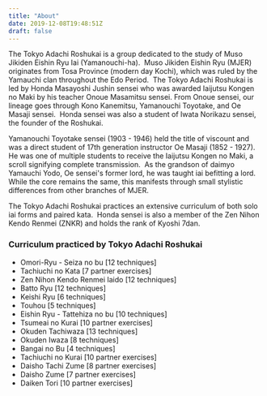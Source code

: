 ```yaml
---
title: "About"
date: 2019-12-08T19:48:51Z
draft: false
---
```


<!-- ![[img src=attached-image.jpg alt=foobar]] -->

<!-- ![Honda sensei](img src=honda.png) -->

The Tokyo Adachi Roshukai is a group dedicated to the study of Muso Jikiden Eishin Ryu Iai (Yamanouchi-ha).  Muso Jikiden Eishin Ryu (MJER) originates from Tosa Province (modern day Kochi), which was ruled by the Yamauchi clan throughout the Edo Period.  The Tokyo Adachi Roshukai is led by Honda Masayoshi Jushin sensei who was awarded Iaijutsu Kongen no Maki by his teacher Onoue Masamitsu sensei. From Onoue sensei, our lineage goes through Kono Kanemitsu, Yamanouchi Toyotake, and Oe Masaji sensei.  Honda sensei was also a student of Iwata Norikazu sensei, the founder of the Roshukai.

Yamanouchi Toyotake sensei (1903 - 1946) held the title of viscount and was a direct student of 17th generation instructor Oe Masaji (1852 - 1927).  He was one of multiple students to receive the Iaijutsu Kongen no Maki, a scroll signifying complete transmission.  As the grandson of daimyo Yamauchi Yodo, Oe sensei's former lord, he was taught iai befitting a lord.  While the core remains the same, this manifests through small stylistic differences from other branches of MJER.

The Tokyo Adachi Roshukai practices an extensive curriculum of both solo iai forms and paired kata.  Honda sensei is also a member of the Zen Nihon Kendo Renmei (ZNKR) and holds the rank of Kyoshi 7dan.

### Curriculum practiced by Tokyo Adachi Roshukai

* Omori-Ryu - Seiza no bu [12 techniques]</li>
* Tachiuchi no Kata [7 partner exercises]
* Zen Nihon Kendo Renmei Iaido [12 techniques]
* Batto Ryu [12 techniques]
* Keishi Ryu [6 techniques]
* Touhou [5 techniques]
* Eishin Ryu - Tattehiza no bu [10 techniques]
* Tsumeai no Kurai  [10 partner exercises]
* Okuden Tachiwaza  [13 techniques]
* Okuden Iwaza [8 techniques]
* Bangai no Bu  [4 techniques]
* Tachiuchi no Kurai  [10 partner exercises]
* Daisho Tachi Zume [8 partner exercises]
* Daisho Zume  [7 partner exercises]
* Daiken Tori  [10 partner exercises]
